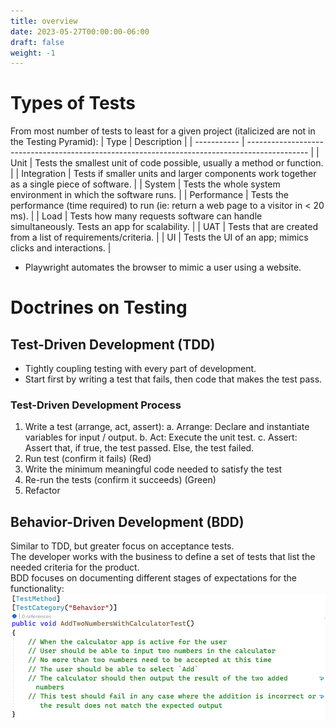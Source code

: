 ```yaml
---
title: overview
date: 2023-05-27T00:00:00-06:00
draft: false
weight: -1
---
```


# Types of Tests
From most number of tests to least for a given project (italicized are not in the Testing Pyramid):
| Type        | Description                                                                                   |
| ----------- | --------------------------------------------------------------------------------------------- |
| Unit        | Tests the smallest unit of code possible, usually a method or function.                       |
| Integration | Tests if smaller units and larger components work together as a single piece of software.     |
| System      | Tests the whole system environment in which the software runs.                                |
| Performance | Tests the performance (time required) to run (ie: return a web page to a visitor in < 20 ms). |
| Load        | Tests how many requests software can handle simultaneously.  Tests an app for scalability.    |
| UAT         | Tests that are created from a list of requirements/criteria.                                  |
| UI          | Tests the UI of an app; mimics clicks and interactions.                                       |
- Playwright automates the browser to mimic a user using a website.

# Doctrines on Testing
## Test-Driven Development (TDD)
- Tightly coupling testing with every part of development.  
- Start first by writing a test that fails, then code that makes the test pass.

### Test-Driven Development Process
1. Write a test (arrange, act, assert):
    a. Arrange:  Declare and instantiate variables for input / output.
    b. Act:  Execute the unit test.
    c. Assert:  Assert that, if true, the test passed.  Else, the test failed.
2. Run test (confirm it fails) (Red)
3. Write the minimum meaningful code needed to satisfy the test
4. Re-run the tests (confirm it succeeds) (Green)
5. Refactor

## Behavior-Driven Development (BDD)
Similar to TDD, but greater focus on acceptance tests.  
The developer works with the business to define a set of tests that list the needed criteria for the product.  
BDD focuses on documenting different stages of expectations for the functionality:  
![Example of a BDD test function](./bdd.png)

